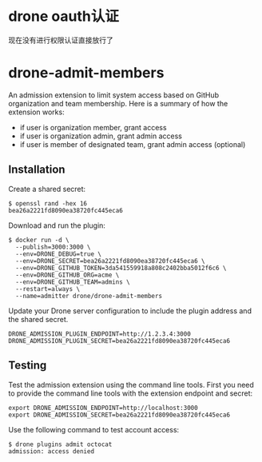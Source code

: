 # drone oauth认证
现在没有进行权限认证直接放行了

# drone-admit-members

An admission extension to limit system access based on GitHub organization and team membership. Here is a summary of how the extension works:

* if user is organization member, grant access
* if user is organization admin, grant admin access
* if user is member of designated team, grant admin access (optional)

## Installation

Create a shared secret:

```console
$ openssl rand -hex 16
bea26a2221fd8090ea38720fc445eca6
```

Download and run the plugin:

```console
$ docker run -d \
  --publish=3000:3000 \
  --env=DRONE_DEBUG=true \
  --env=DRONE_SECRET=bea26a2221fd8090ea38720fc445eca6 \
  --env=DRONE_GITHUB_TOKEN=3da541559918a808c2402bba5012f6c6 \
  --env=DRONE_GITHUB_ORG=acme \
  --env=DRONE_GITHUB_TEAM=admins \
  --restart=always \
  --name=admitter drone/drone-admit-members
```

Update your Drone server configuration to include the plugin address and the shared secret.

```text
DRONE_ADMISSION_PLUGIN_ENDPOINT=http://1.2.3.4:3000
DRONE_ADMISSION_PLUGIN_SECRET=bea26a2221fd8090ea38720fc445eca6
```

## Testing

Test the admission extension using the command line tools. First you need to provide the command line tools with the extension endpoint and secret:

```console
export DRONE_ADMISSION_ENDPOINT=http://localhost:3000
export DRONE_ADMISSION_SECRET=bea26a2221fd8090ea38720fc445eca6
```

Use the following command to test account access:

```console
$ drone plugins admit octocat
admission: access denied
```
